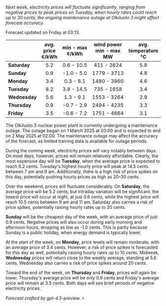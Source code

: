 *Next week, electricity prices will fluctuate significantly, ranging from negative prices to peak prices on Tuesday, when hourly rates could reach up to 30 cents; the ongoing maintenance outage at Olkiluoto 3 might affect forecast accuracy.*

Forecast updated on Friday at 03:13.

|              | avg.<br>price<br>¢/kWh | min - max<br>¢/kWh | wind power<br>min - max<br>MW | avg.<br>temperature<br>°C |
|:-------------|:----------------:|:----------------:|:-------------:|:-------------:|
| **Saturday** | 5.2              | 0.6 - 10.5       | 411 - 2624    | 5.8           |
| **Sunday**   | 0.9              | -1.0 - 5.0       | 1779 - 3713   | 4.8           |
| **Monday**   | 3.4              | 0.3 - 8.1        | 1480 - 3960   | 4.6           |
| **Tuesday**  | 8.2              | 3.8 - 14.5       | 735 - 1658    | 3.4           |
| **Wednesday**| 5.6              | 1.3 - 9.1        | 1553 - 3264   | 2.9           |
| **Thursday** | 0.9              | -0.7 - 2.9       | 2494 - 4235   | 3.3           |
| **Friday**   | 3.5              | -0.6 - 7.2       | 1751 - 4664   | 3.1           |

The Olkiluoto 3 nuclear power plant is currently undergoing a maintenance outage. The outage began on 1 March 2025 at 03:00 and is expected to end on 2 May 2025 at 02:00. The maintenance outage may affect the accuracy of the forecast, as limited training data is available for outage periods.

During the coming week, electricity prices will vary notably between days. On most days, however, prices will remain relatively affordable. Clearly, the most expensive day will be **Tuesday**, when the average price is expected to reach 8.2 cents. Tuesday's highest hourly price will peak at 14.5 cents between 7 am and 9 am. Additionally, there is a high risk of price spikes on this day, potentially pushing hourly prices as high as 20–30 cents.

Over the weekend, prices will fluctuate considerably. On **Saturday**, the average price will be 5.2 cents, but intraday variation will be significant: the lowest price will occur at night, at just 0.6 cents, while the highest price will reach 10.5 cents between 9 am and 11 am. Saturday also carries a risk of price spikes, potentially raising hourly rates up to 20 cents.

**Sunday** will be the cheapest day of the week, with an average price of just 0.9 cents. Negative prices will also occur during early morning and afternoon hours, dropping as low as -1.0 cents. This is partly because Sunday is a public holiday, when energy demand is typically lower.

At the start of the week, on **Monday**, price levels will remain moderate, with an average price of 3.4 cents. However, a risk of price spikes is forecasted for this day as well, potentially raising hourly rates up to 10 cents. Midweek, **Wednesday** prices will return close to the weekly average, standing at 5.6 cents. Wednesday also carries a risk of price spikes around 20 cents.

Toward the end of the week, on **Thursday** and **Friday**, prices will again be lower. Thursday's average price will be only 0.9 cents and Friday's average price will remain at 3.5 cents. Both days will see brief periods of negative electricity prices.

*Forecast crafted by gpt-4.5-preview.* ⚡
